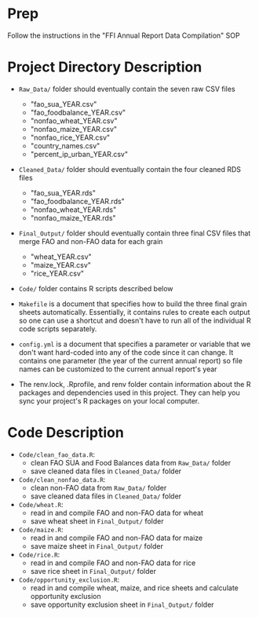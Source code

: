# Prep

Follow the instructions in the "FFI Annual Report Data Compilation" SOP

# Project Directory Description

-   `Raw_Data/` folder should eventually contain the seven raw CSV files

    -   "fao_sua_YEAR.csv"
    -   "fao_foodbalance_YEAR.csv"
    -   "nonfao_wheat_YEAR.csv"
    -   "nonfao_maize_YEAR.csv"
    -   "nonfao_rice_YEAR.csv"
    -   "country_names.csv"
    -   "percent_ip_urban_YEAR.csv"

-   `Cleaned_Data/` folder should eventually contain the four cleaned RDS files

    -   "fao_sua_YEAR.rds"
    -   "fao_foodbalance_YEAR.rds"
    -   "nonfao_wheat_YEAR.rds"
    -   "nonfao_maize_YEAR.rds"

-   `Final_Output/` folder should eventually contain three final CSV files that merge FAO
    and non-FAO data for each grain

    -   "wheat_YEAR.csv"
    -   "maize_YEAR.csv"
    -   "rice_YEAR.csv"

-   `Code/` folder contains R scripts described below

-   `Makefile` is a document that specifies how to build the three final
    grain sheets automatically. Essentially, it contains rules to
    create each output so one can use a shortcut and doesn't have to run
    all of the individual R code scripts separately.

-   `config.yml` is a document that specifies a parameter or variable
    that we don't want hard-coded into any of the code since it can
    change. It contains one parameter (the year of the current annual
    report) so file names can be customized to the current annual
    report's year

- The renv.lock, .Rprofile, and renv folder contain information about the R packages and dependencies used in this project.
  They can help you sync your project's R packages on your local computer.
  
# Code Description

-   `Code/clean_fao_data.R`:
    -   clean FAO SUA and Food Balances data from `Raw_Data/` folder
    -   save cleaned data files in `Cleaned_Data/` folder
-   `Code/clean_nonfao_data.R`:
    -   clean non-FAO data from `Raw_Data/` folder
    -   save cleaned data files in `Cleaned_Data/` folder
-   `Code/wheat.R`:
    -   read in and compile FAO and non-FAO data for wheat
    -   save wheat sheet in `Final_Output/` folder
-   `Code/maize.R`:
    -   read in and compile FAO and non-FAO data for maize
    -   save maize sheet in `Final_Output/` folder
-   `Code/rice.R`:
    -   read in and compile FAO and non-FAO data for rice
    -   save rice sheet in `Final_Output/` folder
-   `Code/opportunity_exclusion.R`:
    -   read in and compile wheat, maize, and rice sheets and calculate opportunity exclusion
    -   save opportunity exclusion sheet in `Final_Output/` folder
